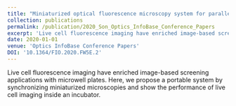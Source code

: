 ```yaml
---
title: "Miniaturized optical fluorescence microscopy system for parallel in situ imaging"
collection: publications
permalink: /publication/2020_Son_Optics_InfoBase_Conference_Papers
excerpt: 'Live cell fluorescence imaging have enriched image-based screening applications with microwell plates. Here, we propose a portable system by synchronizing miniaturized microscopies and show the performance of live cell imaging inside an incubator.'
date: 2020-01-01
venue: 'Optics InfoBase Conference Papers'
DOI: '10.1364/FIO.2020.FW5E.2'
---
```

Live cell fluorescence imaging have enriched image-based screening applications with microwell plates. Here, we propose a portable system by synchronizing miniaturized microscopies and show the performance of live cell imaging inside an incubator.
